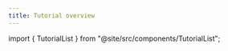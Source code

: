 ```yaml
---
title: Tutorial overview
---
```


<TutorialList />

import { TutorialList } from "@site/src/components/TutorialList";
